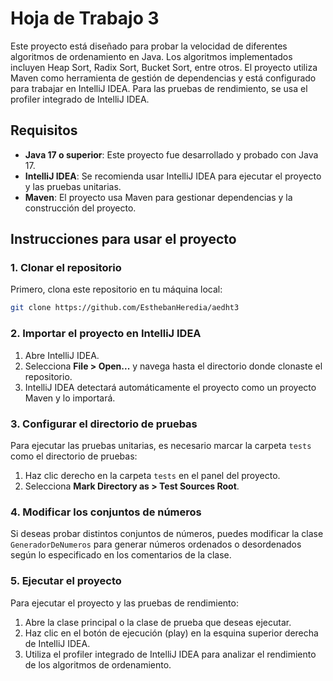 # Hoja de Trabajo 3

Este proyecto está diseñado para probar la velocidad de diferentes algoritmos de ordenamiento en Java. Los algoritmos implementados incluyen Heap Sort, Radix Sort, Bucket Sort, entre otros. El proyecto utiliza Maven como herramienta de gestión de dependencias y está configurado para trabajar en IntelliJ IDEA. Para las pruebas de rendimiento, se usa el profiler integrado de IntelliJ IDEA.

## Requisitos

- **Java 17 o superior**: Este proyecto fue desarrollado y probado con Java 17.
- **IntelliJ IDEA**: Se recomienda usar IntelliJ IDEA para ejecutar el proyecto y las pruebas unitarias.
- **Maven**: El proyecto usa Maven para gestionar dependencias y la construcción del proyecto.

## Instrucciones para usar el proyecto

### 1. Clonar el repositorio

Primero, clona este repositorio en tu máquina local:

```bash
git clone https://github.com/EsthebanHeredia/aedht3
```

### 2. Importar el proyecto en IntelliJ IDEA

1. Abre IntelliJ IDEA.
2. Selecciona **File > Open...** y navega hasta el directorio donde clonaste el repositorio.
3. IntelliJ IDEA detectará automáticamente el proyecto como un proyecto Maven y lo importará.

### 3. Configurar el directorio de pruebas

Para ejecutar las pruebas unitarias, es necesario marcar la carpeta `tests` como el directorio de pruebas:

1. Haz clic derecho en la carpeta `tests` en el panel del proyecto.
2. Selecciona **Mark Directory as > Test Sources Root**.

### 4. Modificar los conjuntos de números

Si deseas probar distintos conjuntos de números, puedes modificar la clase `GeneradorDeNumeros` para generar números ordenados o desordenados según lo especificado en los comentarios de la clase.

### 5. Ejecutar el proyecto

Para ejecutar el proyecto y las pruebas de rendimiento:

1. Abre la clase principal o la clase de prueba que deseas ejecutar.
2. Haz clic en el botón de ejecución (play) en la esquina superior derecha de IntelliJ IDEA.
3. Utiliza el profiler integrado de IntelliJ IDEA para analizar el rendimiento de los algoritmos de ordenamiento.

